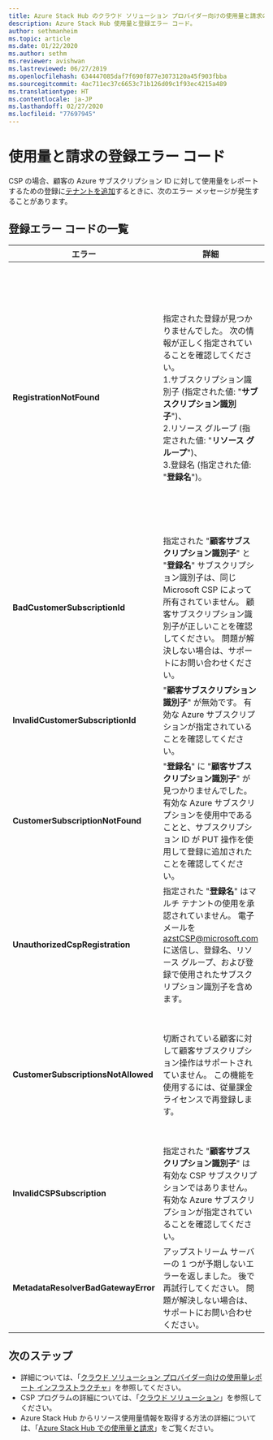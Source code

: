 ```yaml
---
title: Azure Stack Hub のクラウド ソリューション プロバイダー向けの使用量と請求の登録エラー コード
description: Azure Stack Hub 使用量と登録エラー コード。
author: sethmanheim
ms.topic: article
ms.date: 01/22/2020
ms.author: sethm
ms.reviewer: avishwan
ms.lastreviewed: 06/27/2019
ms.openlocfilehash: 634447085daf7f690f877e3073120a45f903fbba
ms.sourcegitcommit: 4ac711ec37c6653c71b126d09c1f93ec4215a489
ms.translationtype: HT
ms.contentlocale: ja-JP
ms.lasthandoff: 02/27/2020
ms.locfileid: "77697945"
---
```

# <a name="usage-and-billing-registration-error-codes"></a>使用量と請求の登録エラー コード

CSP の場合、顧客の Azure サブスクリプション ID に対して使用量をレポートするための登録に[テナントを追加](azure-stack-csp-ref-operations.md#add-tenant-to-registration)するときに、次のエラー メッセージが発生することがあります。

## <a name="list-of-registration-error-codes"></a>登録エラー コードの一覧

| エラー                           | 詳細                                                                                                                                                                                                                                                                                                                           | 説明                                                                                                                                                                                                                                                                                                                                                                                                                                                                                                                                                                                                            |
|---------------------------------|-----------------------------------------------------------------------------------------------------------------------------------------------------------------------------------------------------------------------------------------------------------------------------------------------------------------------------------|---------------------------------------------------------------------------------------------------------------------------------------------------------------------------------------------------------------------------------------------------------------------------------------------------------------------------------------------------------------------------------------------------------------------------------------------------------------------------------------------------------------------------------------------------------------------------------------------------------------------|
| **RegistrationNotFound**            | 指定された登録が見つかりませんでした。 次の情報が正しく指定されていることを確認してください。<br>1.サブスクリプション識別子 (指定された値: "**サブスクリプション識別子**")、<br>2.リソース グループ (指定された値: "**リソース グループ**")、<br>3.登録名 (指定された値: "**登録名**")。                             | 通常、このエラーは初期登録を示す情報が正しくない場合に発生します。 リソース グループと登録の名前を確認する必要がある場合は、Azure Portal ですべてのリソースを一覧表示して探すことができます。 複数の登録リソースを検索する場合は、プロパティで **CloudDeploymentID** を参照し、**CloudDeploymentID** がクラウドと一致する登録を選択します。 **CloudDeploymentID** を特定するには、Azure Stack Hub 上で次の PowerShell コマンドを使用します。<br>`$azureStackStampInfo = Invoke-Command -Session $session -ScriptBlock { Get-AzureStackStampInformation }` |
| **BadCustomerSubscriptionId**       | 指定された "**顧客サブスクリプション識別子**" と "**登録名**" サブスクリプション識別子は、同じ Microsoft CSP によって所有されていません。 顧客サブスクリプション識別子が正しいことを確認してください。 問題が解決しない場合は、サポートにお問い合わせください。 | このエラーは、顧客サブスクリプションが CSP サブスクリプションで、初期登録で使用されたサブスクリプションのロールアップ先とは異なる CSP パートナーにロールアップされる場合に発生します。 このチェックは、使用される Azure Stack Hub について担当外の CSP パートナーへの請求を避けるために実行されます。                                                                                                                                                                                                                                                                          |
| **InvalidCustomerSubscriptionId**   | "**顧客サブスクリプション識別子**" が無効です。 有効な Azure サブスクリプションが指定されていることを確認してください。                                                                                                                                                                         |                                                                                                                                                                                                                                                                                                                                                                                                                                                                                                                                                                                                                     |
| **CustomerSubscriptionNotFound**    | "**登録名**" に "**顧客サブスクリプション識別子**" が見つかりませんでした。 有効な Azure サブスクリプションを使用中であることと、サブスクリプション ID が PUT 操作を使用して登録に追加されたことを確認してください。                                                   | このエラーは、テナントがサブスクリプションに追加されたことを検証しようとし、登録に関連付けられた顧客サブスクリプションが見つからない場合に発生します。 顧客が登録に追加されていないか、サブスクリプション ID が正しく記述されていません。                                                                                                                                                                                                                                                                                                                                |
| **UnauthorizedCspRegistration**     | 指定された "**登録名**" はマルチ テナントの使用を承認されていません。 電子メールを azstCSP@microsoft.com に送信し、登録名、リソース グループ、および登録で使用されたサブスクリプション識別子を含めます。                                                                                    | 登録へのテナントの追加を開始するには、その前にマルチテナントに関して Microsoft から登録の承認を受ける必要があります。                                                                                                                                                                                                                                                                                                                                                                                             |
| **CustomerSubscriptionsNotAllowed** | 切断されている顧客に対して顧客サブスクリプション操作はサポートされていません。 この機能を使用するには、従量課金ライセンスで再登録します。                                                                                                                                                                    | テナントを追加しようとしている登録は容量登録なので、登録の作成時には `BillingModel Capacity` パラメーターが使用されています。 テナントを追加できるのは従量課金制の登録のみです。 `BillingModel PayAsYouUse` パラメーターを使用して再登録する必要があります。                                                                                                                                                                                                                                                                                          |
| **InvalidCSPSubscription**          | 指定された "**顧客サブスクリプション識別子**" は有効な CSP サブスクリプションではありません。 有効な Azure サブスクリプションが指定されていることを確認してください。                                                                                                                                                        | ほとんどの場合、これは誤って入力された顧客サブスクリプションが原因です。                                                                                                                                                                                                                                                                                                                                                                                                                                                                                                                                        |
| **MetadataResolverBadGatewayError** | アップストリーム サーバーの 1 つが予期しないエラーを返しました。 後で再試行してください。 問題が解決しない場合は、サポートにお問い合わせください。                                                                                                                                                                                                |                                                                                                                                                                                                                                                                                                                                                                                                                                                                                                                                                                                                                     |

## <a name="next-steps"></a>次のステップ

- 詳細については、「[クラウド ソリューション プロバイダー向けの使用量レポート インフラストラクチャ](azure-stack-csp-ref-infrastructure.md)」を参照してください。
- CSP プログラムの詳細については、「[クラウド ソリューション](https://partner.microsoft.com/solutions/microsoft-cloud-solutions)」を参照してください。
- Azure Stack Hub からリソース使用量情報を取得する方法の詳細については、「[Azure Stack Hub での使用量と請求](azure-stack-billing-and-chargeback.md)」をご覧ください。
